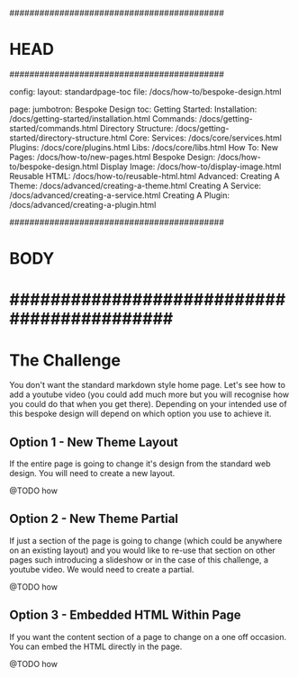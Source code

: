 ###########################################
# HEAD
###########################################

config: 
  layout: standardpage-toc
  file: /docs/how-to/bespoke-design.html

page: 
  jumbotron: Bespoke Design
  toc:
    Getting Started: 
      Installation: /docs/getting-started/installation.html
      Commands: /docs/getting-started/commands.html
      Directory Structure: /docs/getting-started/directory-structure.html
    Core:
      Services: /docs/core/services.html
      Plugins: /docs/core/plugins.html
      Libs: /docs/core/libs.html
    How To:
      New Pages: /docs/how-to/new-pages.html
      Bespoke Design: /docs/how-to/bespoke-design.html
      Display Image: /docs/how-to/display-image.html
      Reusable HTML: /docs/how-to/reusable-html.html
    Advanced:
      Creating A Theme: /docs/advanced/creating-a-theme.html
      Creating A Service: /docs/advanced/creating-a-service.html
      Creating A Plugin: /docs/advanced/creating-a-plugin.html

###########################################
# BODY
###########################################
=====

# The Challenge

You don't want the standard markdown style home page. Let's see how to add a youtube video (you could add much more but you will recognise how you could do that when you get there). Depending on your intended use of this bespoke design will depend on which option you use to achieve it.

## Option 1 - New Theme Layout

If the entire page is going to change it's design from the standard web design. You will need to create a new layout.

@TODO how

## Option 2 - New Theme Partial

If just a section of the page is going to change (which could be anywhere on an existing layout) and you would like to re-use that section on other pages such introducing a slideshow or in the case of this challenge, a youtube video. We would need to create a partial.

@TODO how

## Option 3 - Embedded HTML Within Page

If you want the content section of a page to change on a one off occasion. You can embed the HTML directly in the page.

@TODO how
